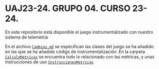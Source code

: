 # UAJ23-24. GRUPO 04. CURSO 23-24.
En este repositorio está disponible el juego instrumentalizado con nuestro sistema de telemetría

En el archivo [`Cambios.md`](/Cambios.md) se especifican las clases del juego se ha añadido en las que se ha añadido código de instrumentalización.
En la carpeta [`CalculoMetricas`](/CalculoMetricas) se encuentra todo lo relacionado con las métricas, y unas instrucciones de uso [`InstruccionesMetricas`](/CalculoMetricas/InstruccionesMetricas)
